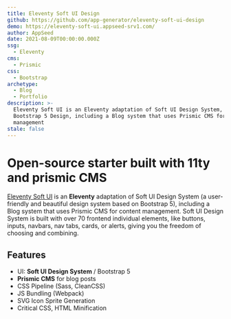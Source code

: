 ```yaml
---
title: Eleventy Soft UI Design
github: https://github.com/app-generator/eleventy-soft-ui-design
demo: https://eleventy-soft-ui.appseed-srv1.com/
author: AppSeed
date: 2021-08-09T00:00:00.000Z
ssg:
  - Eleventy
cms:
  - Prismic
css:
  - Bootstrap
archetype:
  - Blog
  - Portfolio
description: >-
  Eleventy Soft UI is an Eleventy adaptation of Soft UI Design System, a modern
  Bootstrap 5 Design, including a Blog system that uses Prismic CMS for content
  management
stale: false
---
```


# Open-source starter built with 11ty and prismic CMS

[Eleventy Soft UI](https://appseed.us/product/eleventy-soft-ui) is an **Eleventy** adaptation of Soft UI Design System (a user-friendly and beautiful design system based on Bootstrap 5), including a Blog system that uses Prismic CMS for content management. 
Soft UI Design System is built with over 70 frontend individual elements, like buttons, inputs, navbars, nav tabs, cards, or alerts, giving you the freedom of choosing and combining. 

## Features

- UI: **Soft UI Design System** / Bootstrap 5
- **Prismic CMS** for blog posts
- CSS Pipeline (Sass, CleanCSS)
- JS Bundling (Webpack)
- SVG Icon Sprite Generation
- Critical CSS, HTML Minification
